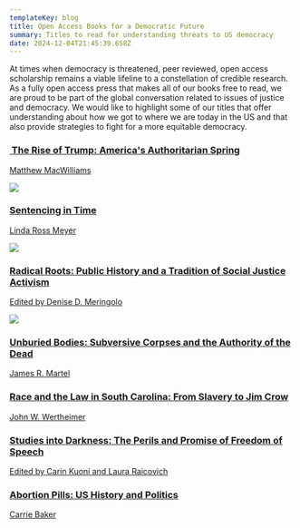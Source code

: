 ```yaml
---
templateKey: blog
title: Open Access Books for a Democratic Future
summary: Titles to read for understanding threats to US democracy
date: 2024-12-04T21:45:39.658Z
---
```

At times when democracy is threatened, peer reviewed, open access scholarship remains a viable lifeline to a constellation of credible research. As a fully open access press that makes all of our books free to read, we are proud to be part of the global conversation related to issues of justice and democracy. We would like to highlight some of our titles that offer understanding about how we got to where we are today in the US and that also provide strategies to fight for a more equitable democracy. 

[](https://www.fulcrum.org/concern/monographs/8910jw37s?locale=en)

### [ The Rise of Trump: America's Authoritarian Spring](https://www.fulcrum.org/concern/monographs/8910jw37s?locale=en)

[Matthew MacWilliams](https://www.fulcrum.org/concern/monographs/8910jw37s?locale=en)

![](https://www.fulcrum.org/image-service/v118rg38r1572363234/full/full/0/default.png)

### [Sentencing in Time](https://www.fulcrum.org/concern/monographs/bc386k85c?locale=en)

[Linda Ross Meyer](https://www.fulcrum.org/concern/monographs/bc386k85c?locale=en)

![](https://www.fulcrum.org/image-service/0p096835d1572296874/full/full/0/default.png)

### [Radical Roots: Public History and a Tradition of Social Justice Activism](https://www.fulcrum.org/concern/monographs/rf55z988p?locale=en)

[Edited by Denise D. Meringolo](https://www.fulcrum.org/concern/monographs/rf55z988p?locale=en)

![](https://www.fulcrum.org/image-service/37720g07d1635280588/full/full/0/default.png)

### [Unburied Bodies: Subversive Corpses and the Authority of the Dead](https://www.fulcrum.org/concern/monographs/hd76s176d?locale=en)

[James R. Martel](https://www.fulcrum.org/concern/monographs/hd76s176d?locale=en)

[](https://www.fulcrum.org/concern/monographs/p5547t831?locale=en)

### [Race and the Law in South Carolina: From Slavery to Jim Crow](https://www.fulcrum.org/concern/monographs/p5547t831?locale=en)

[John W. Wertheimer](https://www.fulcrum.org/concern/monographs/p5547t831?locale=en)

[](https://www.fulcrum.org/concern/monographs/sx61dp467?locale=en)

### [Studies into Darkness: The Perils and Promise of Freedom of Speech](https://www.fulcrum.org/concern/monographs/sx61dp467?locale=en)

[Edited by Carin Kuoni and Laura Raicovich](https://www.fulcrum.org/concern/monographs/sx61dp467?locale=en)

### [Abortion Pills: US History and Politics](https://www.fulcrum.org/concern/monographs/m900nx46q?locale=en)

[Carrie Baker](https://www.fulcrum.org/concern/monographs/m900nx46q?locale=en)